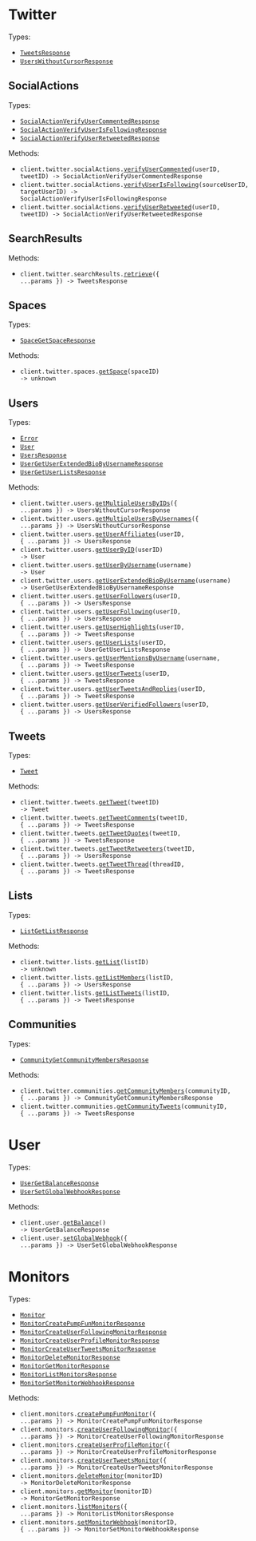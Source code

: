 # Twitter

Types:

- <code><a href="./src/resources/twitter/twitter.ts">TweetsResponse</a></code>
- <code><a href="./src/resources/twitter/twitter.ts">UsersWithoutCursorResponse</a></code>

## SocialActions

Types:

- <code><a href="./src/resources/twitter/social-actions.ts">SocialActionVerifyUserCommentedResponse</a></code>
- <code><a href="./src/resources/twitter/social-actions.ts">SocialActionVerifyUserIsFollowingResponse</a></code>
- <code><a href="./src/resources/twitter/social-actions.ts">SocialActionVerifyUserRetweetedResponse</a></code>

Methods:

- <code title="get /twitter/tweets/{tweet_id}/commented_by/{user_id}">client.twitter.socialActions.<a href="./src/resources/twitter/social-actions.ts">verifyUserCommented</a>(userID, tweetID) -> SocialActionVerifyUserCommentedResponse</code>
- <code title="get /twitter/user/{source_user_id}/following/{target_user_id}">client.twitter.socialActions.<a href="./src/resources/twitter/social-actions.ts">verifyUserIsFollowing</a>(sourceUserID, targetUserID) -> SocialActionVerifyUserIsFollowingResponse</code>
- <code title="get /twitter/tweets/{tweet_id}/retweeted_by/{user_id}">client.twitter.socialActions.<a href="./src/resources/twitter/social-actions.ts">verifyUserRetweeted</a>(userID, tweetID) -> SocialActionVerifyUserRetweetedResponse</code>

## SearchResults

Methods:

- <code title="get /twitter/search">client.twitter.searchResults.<a href="./src/resources/twitter/search-results.ts">retrieve</a>({ ...params }) -> TweetsResponse</code>

## Spaces

Types:

- <code><a href="./src/resources/twitter/spaces.ts">SpaceGetSpaceResponse</a></code>

Methods:

- <code title="get /twitter/space/{space_id}">client.twitter.spaces.<a href="./src/resources/twitter/spaces.ts">getSpace</a>(spaceID) -> unknown</code>

## Users

Types:

- <code><a href="./src/resources/twitter/users.ts">Error</a></code>
- <code><a href="./src/resources/twitter/users.ts">User</a></code>
- <code><a href="./src/resources/twitter/users.ts">UsersResponse</a></code>
- <code><a href="./src/resources/twitter/users.ts">UserGetUserExtendedBioByUsernameResponse</a></code>
- <code><a href="./src/resources/twitter/users.ts">UserGetUserListsResponse</a></code>

Methods:

- <code title="post /twitter/users-by-ids">client.twitter.users.<a href="./src/resources/twitter/users.ts">getMultipleUsersByIDs</a>({ ...params }) -> UsersWithoutCursorResponse</code>
- <code title="post /twitter/users-by-usernames">client.twitter.users.<a href="./src/resources/twitter/users.ts">getMultipleUsersByUsernames</a>({ ...params }) -> UsersWithoutCursorResponse</code>
- <code title="get /twitter/user/{user_id}/affiliates">client.twitter.users.<a href="./src/resources/twitter/users.ts">getUserAffiliates</a>(userID, { ...params }) -> UsersResponse</code>
- <code title="get /twitter/user/{user_id}">client.twitter.users.<a href="./src/resources/twitter/users.ts">getUserByID</a>(userID) -> User</code>
- <code title="get /twitter/user/{username}">client.twitter.users.<a href="./src/resources/twitter/users.ts">getUserByUsername</a>(username) -> User</code>
- <code title="get /twitter/user/{username}/extended-bio">client.twitter.users.<a href="./src/resources/twitter/users.ts">getUserExtendedBioByUsername</a>(username) -> UserGetUserExtendedBioByUsernameResponse</code>
- <code title="get /twitter/user/{user_id}/followers">client.twitter.users.<a href="./src/resources/twitter/users.ts">getUserFollowers</a>(userID, { ...params }) -> UsersResponse</code>
- <code title="get /twitter/user/{user_id}/following">client.twitter.users.<a href="./src/resources/twitter/users.ts">getUserFollowing</a>(userID, { ...params }) -> UsersResponse</code>
- <code title="get /twitter/user/{user_id}/highlights">client.twitter.users.<a href="./src/resources/twitter/users.ts">getUserHighlights</a>(userID, { ...params }) -> TweetsResponse</code>
- <code title="get /twitter/user/{user_id}/lists">client.twitter.users.<a href="./src/resources/twitter/users.ts">getUserLists</a>(userID, { ...params }) -> UserGetUserListsResponse</code>
- <code title="get /twitter/user/{username}/mentions">client.twitter.users.<a href="./src/resources/twitter/users.ts">getUserMentionsByUsername</a>(username, { ...params }) -> TweetsResponse</code>
- <code title="get /twitter/user/{user_id}/tweets">client.twitter.users.<a href="./src/resources/twitter/users.ts">getUserTweets</a>(userID, { ...params }) -> TweetsResponse</code>
- <code title="get /twitter/user/{user_id}/tweets-and-replies">client.twitter.users.<a href="./src/resources/twitter/users.ts">getUserTweetsAndReplies</a>(userID, { ...params }) -> TweetsResponse</code>
- <code title="get /twitter/user/{user_id}/verified-followers">client.twitter.users.<a href="./src/resources/twitter/users.ts">getUserVerifiedFollowers</a>(userID, { ...params }) -> UsersResponse</code>

## Tweets

Types:

- <code><a href="./src/resources/twitter/tweets.ts">Tweet</a></code>

Methods:

- <code title="get /twitter/tweets/{tweet_id}">client.twitter.tweets.<a href="./src/resources/twitter/tweets.ts">getTweet</a>(tweetID) -> Tweet</code>
- <code title="get /twitter/tweets/{tweet_id}/comments">client.twitter.tweets.<a href="./src/resources/twitter/tweets.ts">getTweetComments</a>(tweetID, { ...params }) -> TweetsResponse</code>
- <code title="get /twitter/tweets/{tweet_id}/quotes">client.twitter.tweets.<a href="./src/resources/twitter/tweets.ts">getTweetQuotes</a>(tweetID, { ...params }) -> TweetsResponse</code>
- <code title="get /twitter/tweets/{tweet_id}/retweeted_by">client.twitter.tweets.<a href="./src/resources/twitter/tweets.ts">getTweetRetweeters</a>(tweetID, { ...params }) -> UsersResponse</code>
- <code title="get /twitter/thread/{thread_id}">client.twitter.tweets.<a href="./src/resources/twitter/tweets.ts">getTweetThread</a>(threadID, { ...params }) -> TweetsResponse</code>

## Lists

Types:

- <code><a href="./src/resources/twitter/lists.ts">ListGetListResponse</a></code>

Methods:

- <code title="get /twitter/list/{list_id}">client.twitter.lists.<a href="./src/resources/twitter/lists.ts">getList</a>(listID) -> unknown</code>
- <code title="get /twitter/list/{list_id}/members">client.twitter.lists.<a href="./src/resources/twitter/lists.ts">getListMembers</a>(listID, { ...params }) -> UsersResponse</code>
- <code title="get /twitter/list/{list_id}/tweets">client.twitter.lists.<a href="./src/resources/twitter/lists.ts">getListTweets</a>(listID, { ...params }) -> TweetsResponse</code>

## Communities

Types:

- <code><a href="./src/resources/twitter/communities.ts">CommunityGetCommunityMembersResponse</a></code>

Methods:

- <code title="get /twitter/community/{community_id}/members">client.twitter.communities.<a href="./src/resources/twitter/communities.ts">getCommunityMembers</a>(communityID, { ...params }) -> CommunityGetCommunityMembersResponse</code>
- <code title="get /twitter/community/{community_id}/tweets">client.twitter.communities.<a href="./src/resources/twitter/communities.ts">getCommunityTweets</a>(communityID, { ...params }) -> TweetsResponse</code>

# User

Types:

- <code><a href="./src/resources/user.ts">UserGetBalanceResponse</a></code>
- <code><a href="./src/resources/user.ts">UserSetGlobalWebhookResponse</a></code>

Methods:

- <code title="get /user/balance">client.user.<a href="./src/resources/user.ts">getBalance</a>() -> UserGetBalanceResponse</code>
- <code title="post /user/webhook">client.user.<a href="./src/resources/user.ts">setGlobalWebhook</a>({ ...params }) -> UserSetGlobalWebhookResponse</code>

# Monitors

Types:

- <code><a href="./src/resources/monitors.ts">Monitor</a></code>
- <code><a href="./src/resources/monitors.ts">MonitorCreatePumpFunMonitorResponse</a></code>
- <code><a href="./src/resources/monitors.ts">MonitorCreateUserFollowingMonitorResponse</a></code>
- <code><a href="./src/resources/monitors.ts">MonitorCreateUserProfileMonitorResponse</a></code>
- <code><a href="./src/resources/monitors.ts">MonitorCreateUserTweetsMonitorResponse</a></code>
- <code><a href="./src/resources/monitors.ts">MonitorDeleteMonitorResponse</a></code>
- <code><a href="./src/resources/monitors.ts">MonitorGetMonitorResponse</a></code>
- <code><a href="./src/resources/monitors.ts">MonitorListMonitorsResponse</a></code>
- <code><a href="./src/resources/monitors.ts">MonitorSetMonitorWebhookResponse</a></code>

Methods:

- <code title="post /monitors/search-pump-fun">client.monitors.<a href="./src/resources/monitors.ts">createPumpFunMonitor</a>({ ...params }) -> MonitorCreatePumpFunMonitorResponse</code>
- <code title="post /monitors/user-following">client.monitors.<a href="./src/resources/monitors.ts">createUserFollowingMonitor</a>({ ...params }) -> MonitorCreateUserFollowingMonitorResponse</code>
- <code title="post /monitors/user-profile">client.monitors.<a href="./src/resources/monitors.ts">createUserProfileMonitor</a>({ ...params }) -> MonitorCreateUserProfileMonitorResponse</code>
- <code title="post /monitors/user-tweets">client.monitors.<a href="./src/resources/monitors.ts">createUserTweetsMonitor</a>({ ...params }) -> MonitorCreateUserTweetsMonitorResponse</code>
- <code title="delete /monitors/{monitor_id}">client.monitors.<a href="./src/resources/monitors.ts">deleteMonitor</a>(monitorID) -> MonitorDeleteMonitorResponse</code>
- <code title="get /monitors/{monitor_id}">client.monitors.<a href="./src/resources/monitors.ts">getMonitor</a>(monitorID) -> MonitorGetMonitorResponse</code>
- <code title="get /monitors">client.monitors.<a href="./src/resources/monitors.ts">listMonitors</a>({ ...params }) -> MonitorListMonitorsResponse</code>
- <code title="patch /monitors/{monitor_id}">client.monitors.<a href="./src/resources/monitors.ts">setMonitorWebhook</a>(monitorID, { ...params }) -> MonitorSetMonitorWebhookResponse</code>
